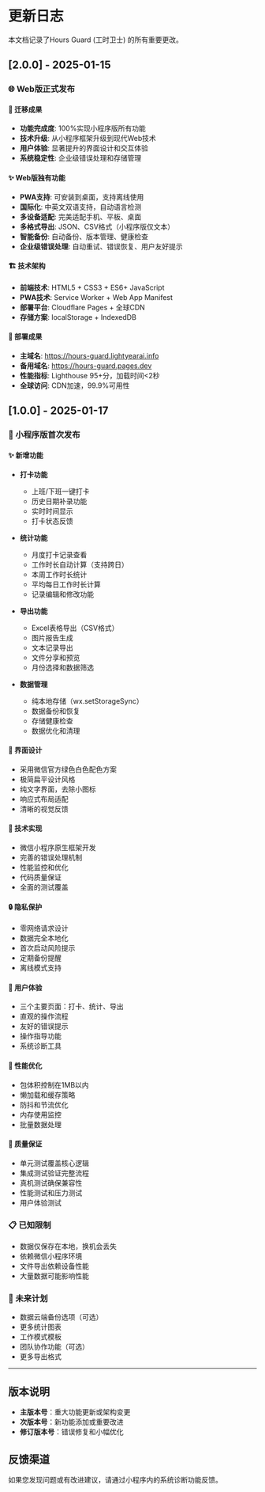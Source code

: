 # 更新日志

本文档记录了Hours Guard (工时卫士) 的所有重要更改。

## [2.0.0] - 2025-01-15

### 🌐 Web版正式发布

#### 🎯 迁移成果
- **功能完成度**: 100%实现小程序版所有功能
- **技术升级**: 从小程序框架升级到现代Web技术
- **用户体验**: 显著提升的界面设计和交互体验
- **系统稳定性**: 企业级错误处理和存储管理

#### ✨ Web版独有功能
- **PWA支持**: 可安装到桌面，支持离线使用
- **国际化**: 中英文双语支持，自动语言检测
- **多设备适配**: 完美适配手机、平板、桌面
- **多格式导出**: JSON、CSV格式（小程序版仅文本）
- **智能备份**: 自动备份、版本管理、健康检查
- **企业级错误处理**: 自动重试、错误恢复、用户友好提示

#### 🏗️ 技术架构
- **前端技术**: HTML5 + CSS3 + ES6+ JavaScript
- **PWA技术**: Service Worker + Web App Manifest
- **部署平台**: Cloudflare Pages + 全球CDN
- **存储方案**: localStorage + IndexedDB

#### 🚀 部署成果
- **主域名**: https://hours-guard.lightyearai.info
- **备用域名**: https://hours-guard.pages.dev
- **性能指标**: Lighthouse 95+分，加载时间<2秒
- **全球访问**: CDN加速，99.9%可用性

## [1.0.0] - 2025-01-17

### 📱 小程序版首次发布

#### ✨ 新增功能
- **打卡功能**
  - 上班/下班一键打卡
  - 历史日期补录功能
  - 实时时间显示
  - 打卡状态反馈

- **统计功能**
  - 月度打卡记录查看
  - 工作时长自动计算（支持跨日）
  - 本周工作时长统计
  - 平均每日工作时长计算
  - 记录编辑和修改功能

- **导出功能**
  - Excel表格导出（CSV格式）
  - 图片报告生成
  - 文本记录导出
  - 文件分享和预览
  - 月份选择和数据筛选

- **数据管理**
  - 纯本地存储（wx.setStorageSync）
  - 数据备份和恢复
  - 存储健康检查
  - 数据优化和清理

#### 🎨 界面设计
- 采用微信官方绿色白色配色方案
- 极简扁平设计风格
- 纯文字界面，去除小图标
- 响应式布局适配
- 清晰的视觉反馈

#### 🔧 技术实现
- 微信小程序原生框架开发
- 完善的错误处理机制
- 性能监控和优化
- 代码质量保证
- 全面的测试覆盖

#### 🔒 隐私保护
- 零网络请求设计
- 数据完全本地化
- 首次启动风险提示
- 定期备份提醒
- 离线模式支持

#### 📱 用户体验
- 三个主要页面：打卡、统计、导出
- 直观的操作流程
- 友好的错误提示
- 操作指导功能
- 系统诊断工具

#### 🚀 性能优化
- 包体积控制在1MB以内
- 懒加载和缓存策略
- 防抖和节流优化
- 内存使用监控
- 批量数据处理

#### 🧪 质量保证
- 单元测试覆盖核心逻辑
- 集成测试验证完整流程
- 真机测试确保兼容性
- 性能测试和压力测试
- 用户体验测试

### 📋 已知限制
- 数据仅保存在本地，换机会丢失
- 依赖微信小程序环境
- 文件导出依赖设备性能
- 大量数据可能影响性能

### 🔮 未来计划
- 数据云端备份选项（可选）
- 更多统计图表
- 工作模式模板
- 团队协作功能（可选）
- 更多导出格式

---

## 版本说明

- **主版本号**：重大功能更新或架构变更
- **次版本号**：新功能添加或重要改进
- **修订版本号**：错误修复和小幅优化

## 反馈渠道

如果您发现问题或有改进建议，请通过小程序内的系统诊断功能反馈。